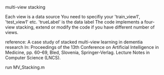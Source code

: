 multi-view stacking

Each view is a data source 
You need to specifiy your 'train_view1', 'test_view1' etc. 'trueLabel' is the data label
The code implements a four-view stacking, extend or modify the code if
you have different number of views.

reference:
A case study of stacked multi-view learning in dementia research
In: Proceedings of the 13th Conference on Artificial Intelligence in Medicine, 
pp. 60–69, Bled, Slovenia, Springer-Verlag. Lecture Notes in Computer Science (LNCS).

run MV_Stacking.m
